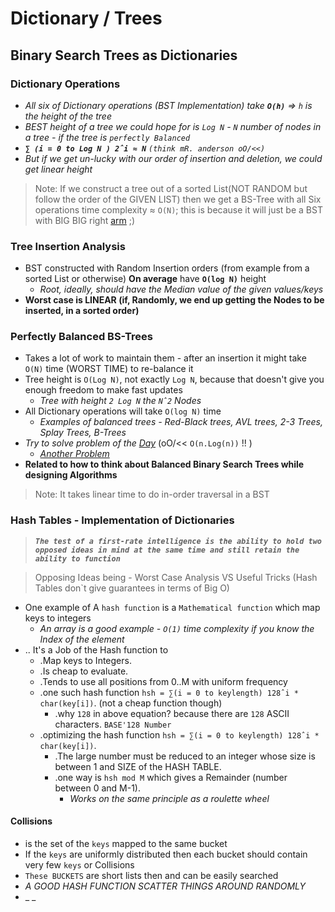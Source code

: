 # Dictionary / Trees

## Binary Search Trees as Dictionaries

### Dictionary Operations

- _All six of Dictionary operations (BST Implementation) take **`O(h)`** ⇒ `h` is the height of the tree_
- _BEST height of a tree we could hope for is `Log N` - `N` number of nodes in a tree - if the tree is `perfectly Balanced`_
- ***`∑ (i = 0 to Log N ) 2ˆi ≈ N`*** _`(think mR. anderson oO/<<)`_
- _But if we get un-lucky with our order of insertion and deletion, we could get linear height_

> Note: If we construct a tree out of a sorted List(NOT RANDOM but follow the order of the GIVEN LIST) then we get a BS-Tree with all Six operations time complexity ≈ `O(N)`; this is because it will just be a BST with BIG BIG right [arm](https://youtu.be/Juv4AsnnqMA?list=PLOtl7M3yp-DV69F32zdK7YJcNXpTunF2b&t=298) ;)

### Tree Insertion Analysis

- BST constructed with Random Insertion orders (from example from a sorted List or otherwise) **On average** have **`O(log N)`** height
  - _Root, ideally, should have the Median value of the given values/keys_
- **Worst case is LINEAR (if, Randomly, we end up getting the Nodes to be inserted, in a sorted order)**

### Perfectly Balanced BS-Trees

- Takes a lot of work to maintain them - after an insertion it might take `O(N)` time (WORST TIME) to re-balance it
- Tree height is `O(Log N)`, not exactly `Log N`, because that doesn't give you enough freedom to make fast updates
  - _Tree with height `2 Log N` the `Nˆ2` Nodes_
- All Dictionary operations will take `O(log N)` time
  - _Examples of balanced trees - Red-Black trees, AVL trees, 2-3 Trees, Splay Trees, B-Trees_
- _Try to solve problem of the [Day](https://www.youtube.com/watch?v=Juv4AsnnqMA&list=PLOtl7M3yp-DV69F32zdK7YJcNXpTunF2b&index=6)_ (oO/<< `O(n.Log(n))` !! )
  - _[Another Problem](https://youtu.be/Juv4AsnnqMA?list=PLOtl7M3yp-DV69F32zdK7YJcNXpTunF2b&t=1463)_
- **Related to how to think about Balanced Binary Search Trees while designing Algorithms**

> Note: It takes linear time to do in-order traversal in a BST

### Hash Tables - Implementation of Dictionaries

> ***`The test of a first-rate intelligence is the ability to hold two opposed ideas in mind at the same time and still retain the ability to function`***

> Opposing Ideas being - Worst Case Analysis VS Useful Tricks (Hash Tables don`t give guarantees in terms of Big O)

- One example of A `hash function` is a `Mathematical function` which map keys to integers
  - _An array is a good example - `O(1)` time complexity if you know the Index of the element_
- .. It's a Job of the Hash function to 
  - .Map keys to Integers.
  - .Is cheap to evaluate.
  - .Tends to use all positions from 0..M with uniform frequency
  - .one such hash function `hsh = ∑(i = 0 to keylength) 128ˆi * char(key[i])`. (not a cheap function though)
    - .why `128` in above equation? because there are `128` ASCII characters. `BASE'128 Number`
  - .optimizing the hash function `hsh = ∑(i = 0 to keylength) 128ˆi * char(key[i])`.
    - .The large number must be reduced to an integer whose size is between 1 and SIZE of the HASH TABLE.
    - .one way is `hsh mod M` which gives a Remainder (number between 0 and M-1).
      - _Works on the same principle as a roulette wheel_

#### Collisions

- is the set of the `keys` mapped to the same bucket
- If the `keys` are uniformly distributed then each bucket should contain very few `keys` or Collisions
- `These BUCKETS` are short lists then and can be easily searched
- _A GOOD HASH FUNCTION SCATTER THINGS AROUND RANDOMLY_
- _ _


